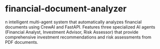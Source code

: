 # financial-document-analyzer
n intelligent multi-agent system that automatically analyzes financial documents using CrewAI and FastAPI. Features three specialized AI agents (Financial Analyst, Investment Advisor, Risk Assessor) that provide comprehensive investment recommendations and risk assessments from PDF documents.
